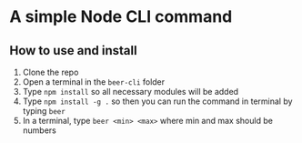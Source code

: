
# A simple Node CLI command

## How to use and install

1. Clone the repo
2. Open a terminal in the `beer-cli` folder
3. Type `npm install` so all necessary modules will be added
4. Type `npm install -g .` so then you can run the command in terminal by typing `beer`
5. In a terminal, type `beer <min> <max>` where min and max should be numbers